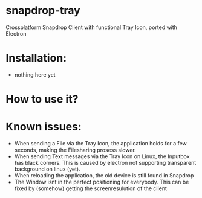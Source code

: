 # snapdrop-tray
Crossplatform Snapdrop Client with functional Tray Icon, ported with Electron

# Installation:
- nothing here yet

# How to use it?



# Known issues:

- When sending a File via the Tray Icon, the application holds for a few seconds, making the Filesharing prosess slower.
- When sending Text messages via the Tray Icon on Linux, the Inputbox has black corners. This is caused by electron not supporting transparent background on linux (yet). 
- When reloading the application, the old device is still found in Snapdrop
- The Window isnt in the perfect positioning for everybody. This can be fixed by (somehow) getting the screenresulution of the client 

